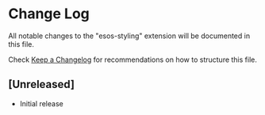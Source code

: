 # Change Log

All notable changes to the "esos-styling" extension will be documented in this file.

Check [Keep a Changelog](http://keepachangelog.com/) for recommendations on how to structure this file.

## [Unreleased]

- Initial release